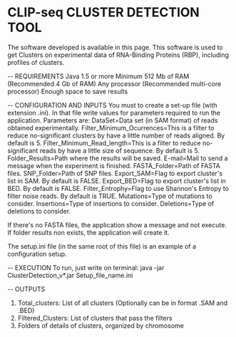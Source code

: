 CLIP-seq CLUSTER DETECTION TOOL
================

The software developed is available in this page. This software is used to get Clusters on experimental data of RNA-Binding Proteins (RBP), including profiles of clusters.

--
REQUIREMENTS
Java 1.5 or more
Minimum 512 Mb of RAM (Recommended 4 Gb of RAM)
Any processor (Recommended multi-core processor)
Enough space to save results
	
	
--
CONFIGURATION AND INPUTS
You must to create a set-up file (with extension .ini). In that file write values for parameters required to run the application.
Parameters are: 
DataSet=Data set (in SAM format) of reads obtained experimentally.
Filter_Minimum_Ocurrences=This is a filter to reduce no-significant clusters by have a little number of reads aligned. By default is 5.
Filter_Minimum_Read_length=This is a filter to reduce no-significant reads by have a little size of sequence. By default is 5.
Folder_Results=Path where the results will be saved.
E-mail=Mail to send a message when the experiment is finished.
FASTA_Folder=Path of FASTA files.
SNP_Folder=Path of SNP files.
Export_SAM=Flag to export cluster's list in SAM. By default is FALSE.
Export_BED=Flag to export cluster's list in BED. By default is FALSE.
Filter_Entrophy=Flag to use Shannon's Entropy to filter noise reads. By default is TRUE.
Mutations=Type of mutations to consider.
Insertions=Type of insertions to consider.
Deletions=Type of deletions to consider.

If there's no FASTA files, the application show a message and not execute.
If folder results non exists, the application will create it.

The setup.ini file (in the same root of this file) is an example of a configuration setup.

--
EXECUTION
To run, just write on terminal:
java -jar ClusterDetection_v*.jar Setup_file_name.ini


--
OUTPUTS
1) Total_clusters: List of all clusters (Optionally can be in format .SAM and .BED)
2) Filtered_Clusters: List of clusters that pass the filters
3) Folders of details of clusters, organized by chromosome
